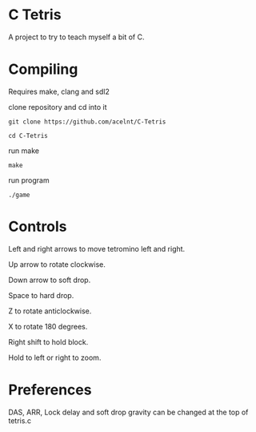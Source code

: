C Tetris
========
A project to try to teach myself a bit of C.

# Compiling
Requires make, clang and sdl2

clone repository and cd into it

`git clone https://github.com/acelnt/C-Tetris`

`cd C-Tetris`

run make

`make`

run program

`./game`

# Controls

Left and right arrows to move tetromino left and right.

Up arrow to rotate clockwise.

Down arrow to soft drop.

Space to hard drop.

Z to rotate anticlockwise.

X to rotate 180 degrees.

Right shift to hold block.

Hold to left or right to zoom.

# Preferences

DAS, ARR, Lock delay and soft drop gravity can be changed at the top of tetris.c

